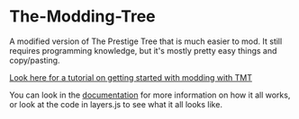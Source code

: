 # The-Modding-Tree

A modified version of The Prestige Tree that is much easier to mod. It still requires programming knowledge, but it's mostly pretty easy things and copy/pasting.

[Look here for a tutorial on getting started with modding with TMT](docs/getting-started.md)

You can look in the [documentation](docs/!general-info.md) for more information on how it all works, or look at the code in layers.js to see what it all looks like.